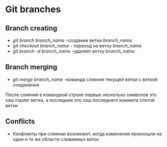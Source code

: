 # Git branches

## Branch creating

* *git branch branch_name* -создание ветки *branch_name*
* *git checkout branch_name* - переход на ветку *branch_name*
* *git branch -d branch_name* -удаляет ветку *branch_name*

## Branch merging

* *git merge branch_name* -команда слияния текущей ветки с веткой соединения


После слияния в командной строке первые несколько символов это хэш master ветки, а последние это хэш последнего коммита слитой ветки

## Conflicts

* Конфликты при слиянии возникают, когда изменения произошли на одни и те же области сливаемых веток
